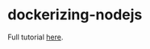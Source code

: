 # dockerizing-nodejs

Full tutorial [here](https://semaphoreci.com/community/tutorials/dockerizing-a-node-js-web-application?utm_source=reactivisima.com).
